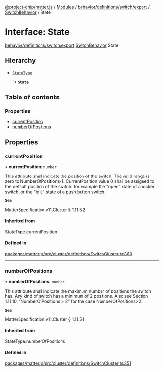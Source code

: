 [@project-chip/matter.js](../README.md) / [Modules](../modules.md) / [behavior/definitions/switch/export](../modules/behavior_definitions_switch_export.md) / [SwitchBehavior](../modules/behavior_definitions_switch_export.SwitchBehavior.md) / State

# Interface: State

[behavior/definitions/switch/export](../modules/behavior_definitions_switch_export.md).[SwitchBehavior](../modules/behavior_definitions_switch_export.SwitchBehavior.md).State

## Hierarchy

- [`StateType`](../modules/behavior_definitions_switch_export._internal_.md#statetype)

  ↳ **`State`**

## Table of contents

### Properties

- [currentPosition](behavior_definitions_switch_export.SwitchBehavior.State.md#currentposition)
- [numberOfPositions](behavior_definitions_switch_export.SwitchBehavior.State.md#numberofpositions)

## Properties

### currentPosition

• **currentPosition**: `number`

This attribute shall indicate the position of the switch. The valid range is zero to
NumberOfPositions-1. CurrentPosition value 0 shall be assigned to the default position of the switch:
for example the "open" state of a rocker switch, or the "idle" state of a push button switch.

**`See`**

MatterSpecification.v11.Cluster § 1.11.5.2

#### Inherited from

StateType.currentPosition

#### Defined in

[packages/matter.js/src/cluster/definitions/SwitchCluster.ts:360](https://github.com/project-chip/matter.js/blob/c0d55745d5279e16fdfaa7d2c564daa31e19c627/packages/matter.js/src/cluster/definitions/SwitchCluster.ts#L360)

___

### numberOfPositions

• **numberOfPositions**: `number`

This attribute shall indicate the maximum number of positions the switch has. Any kind of switch has a
minimum of 2 positions. Also see Section 1.11.10, “NumberOfPositions > 2” for the case
NumberOfPositions>2.

**`See`**

MatterSpecification.v11.Cluster § 1.11.5.1

#### Inherited from

StateType.numberOfPositions

#### Defined in

[packages/matter.js/src/cluster/definitions/SwitchCluster.ts:351](https://github.com/project-chip/matter.js/blob/c0d55745d5279e16fdfaa7d2c564daa31e19c627/packages/matter.js/src/cluster/definitions/SwitchCluster.ts#L351)
